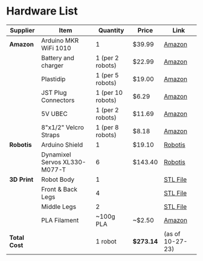 # Hardware List

| Supplier          | Item                  | Quantity          | Price   | Link |
|-------------------|-----------------------|-------------------|---------|------|
| **Amazon**        | Arduino MKR WiFi 1010 | 1                 | $39.99  | [Amazon](https://www.amazon.com/Arduino-MKR-WiFi-1010-ABX00023/dp/B07FYFF5YZ) |
|                   | Battery and charger   | 1 (per 2 robots)  | $22.99  | [Amazon](https://www.amazon.com/1500mAh-Li-ion-Battery-Helicopter-Charger/dp/B089W89KCP) |
|                   | Plastidip             | 1 (per 5 robots)  | $19.00  | [Amazon](https://www.amazon.com/Plasti-Dip-Multi-Purpose-Coating-Aerosol/dp/B07QCPXXBV) |
|                   | JST Plug Connectors   | 1 (per 10 robots) | $6.29   | [Amazon](https://www.amazon.com/eBoot-Connector-Female-Cable-Battery/dp/B01M5AHF0Z) |
|                   | 5V UBEC               | 1 (per 2 robots)  | $11.69  | [Amazon](https://www.amazon.com/ShareGoo-Converter-Module-Quadcopter-Holder/dp/B07DYXTX9H) |
|                   | 8"x1/2" Velcro Straps | 1 (per 8 robots)  | $8.18   | [Amazon](https://www.amazon.com/VELCRO-Brand-Reusable-Fastening-Organizing/dp/B0006BB9MG) |
| **Robotis**       | Arduino Shield        | 1                 | $19.10  | [Robotis](https://www.robotis.us/dynamixel-shield-for-arduino-mkr-series/) |
|                   | Dynamixel Servos XL330-M077-T | 6         | $143.40 | [Robotis](https://www.robotis.us/dynamixel-xl330-m077-t/) |
| **3D Print**      | Robot Body            | 1                 |         | [STL File](/CAD)  |
|                   | Front & Back Legs     | 4                 |         | [STL File](/CAD)  |
|                   | Middle Legs           | 2                 |         | [STL File](/CAD)  |
|                   | PLA Filament          | ~100g PLA         | ~$2.50  | [Amazon](https://www.amazon.com/HATCHBOX-3D-Filament-Dimensional-Accuracy/dp/B015I1CZUI) |
| **Total Cost**    |                       | 1 robot           | **$273.14** | (as of 10-27-23)   | 

